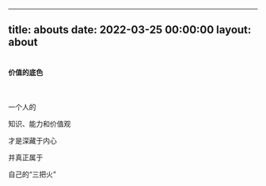 
---
title: abouts
date: 2022-03-25 00:00:00
layout: about
---

<iframe frameborder="no" border="0" marginwidth="0" marginheight="0" width=1 height=1 src="//music.163.com/outchain/player?type=2&id=1842414932&auto=1&height=32"></iframe>

#### 价值的底色

</br>

一个人的 

知识、能力和价值观

才是深藏于内心 

并真正属于 

自己的“三把火”

